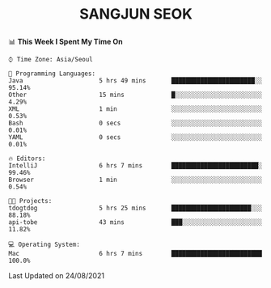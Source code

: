 <h1>
 <p align="center">
   SANGJUN SEOK
 </p>
</h1>

<!--START_SECTION:waka-->
📊 **This Week I Spent My Time On** 

```text
⌚︎ Time Zone: Asia/Seoul

💬 Programming Languages: 
Java                     5 hrs 49 mins       ███████████████████████░░   95.14% 
Other                    15 mins             █░░░░░░░░░░░░░░░░░░░░░░░░   4.29% 
XML                      1 min               ░░░░░░░░░░░░░░░░░░░░░░░░░   0.53% 
Bash                     0 secs              ░░░░░░░░░░░░░░░░░░░░░░░░░   0.01% 
YAML                     0 secs              ░░░░░░░░░░░░░░░░░░░░░░░░░   0.01%

🔥 Editors: 
IntelliJ                 6 hrs 7 mins        ████████████████████████░   99.46% 
Browser                  1 min               ░░░░░░░░░░░░░░░░░░░░░░░░░   0.54%

🐱‍💻 Projects: 
tdogtdog                 5 hrs 25 mins       ██████████████████████░░░   88.18% 
api-tobe                 43 mins             ███░░░░░░░░░░░░░░░░░░░░░░   11.82%

💻 Operating System: 
Mac                      6 hrs 7 mins        █████████████████████████   100.0%

```


 Last Updated on 24/08/2021
<!--END_SECTION:waka-->
